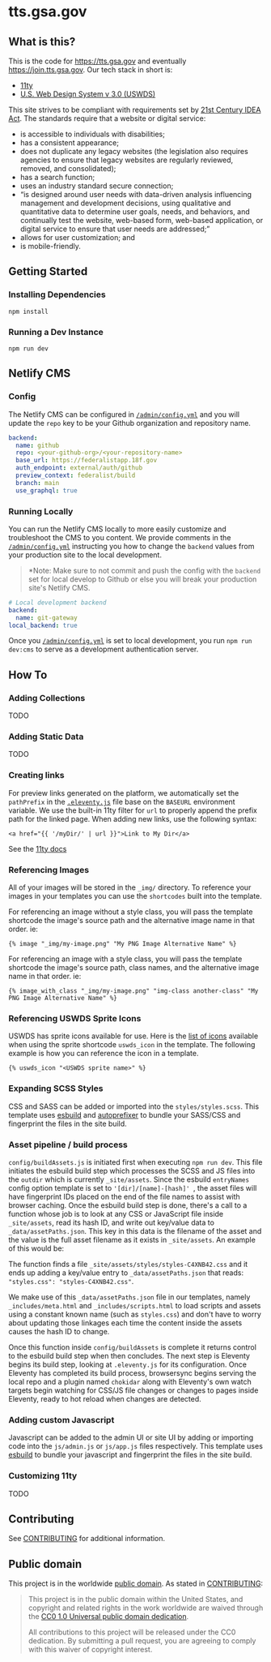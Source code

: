 # tts.gsa.gov

## What is this?

This is the code for https://tts.gsa.gov and eventually https://join.tts.gsa.gov. Our tech stack in short is:

- [11ty](https://www.11ty.dev/)
- [U.S. Web Design System v 3.0 (USWDS)](https://designsystem.digital.gov/)

This site strives to be compliant with requirements set by [21st Century IDEA Act](https://www.meritalk.com/articles/senate-passes-idea-act/). The standards require that a website or digital service:

- is accessible to individuals with disabilities;
- has a consistent appearance;
- does not duplicate any legacy websites (the legislation also requires agencies to ensure that legacy websites are regularly reviewed, removed, and consolidated);
- has a search function;
- uses an industry standard secure connection;
- “is designed around user needs with data-driven analysis influencing management and development decisions, using qualitative and quantitative data to determine user goals, needs, and behaviors, and continually test the website, web-based form, web-based application, or digital service to ensure that user needs are addressed;”
- allows for user customization; and
- is mobile-friendly.

## Getting Started

### Installing Dependencies

`npm install`

### Running a Dev Instance

`npm run dev`

## Netlify CMS


### Config

The Netlify CMS can be configured in [`/admin/config.yml`](./admin/config.yml) and you will update the
`repo` key to be your Github organization and repository name.

```yml
backend:
  name: github
  repo: <your-github-org>/<your-repository-name>
  base_url: https://federalistapp.18f.gov
  auth_endpoint: external/auth/github
  preview_context: federalist/build
  branch: main
  use_graphql: true
```

### Running Locally

You can run the Netlify CMS locally to more easily customize and troubleshoot the CMS to you content.
We provide comments in the [`/admin/config.yml`](./admin/config.yml) instructing you how to change the `backend` values from your production site to the local development.

> *Note: Make sure to not commit and push the config with the `backend` set for local develop to Github or
else you will break your production site's Netlify CMS.

```yml
# Local development backend
backend:
  name: git-gateway
local_backend: true
```

Once you [`/admin/config.yml`](./admin/config.yml) is set to local development, you run `npm run dev:cms` to
serve as a development authentication server.

## How To

### Adding Collections

TODO

### Adding Static Data

TODO

### Creating links

For preview links generated on the platform, we automatically set the `pathPrefix` in the [`.eleventy.js`](/.eleventy.js) file base on the `BASEURL` environment variable. We use the built-in 11ty filter for `url` to properly append the prefix path for the linked page.  When adding new links, use the following syntax:

```liquid
<a href="{{ '/myDir/' | url }}">Link to My Dir</a>
```

See the [11ty docs](https://www.11ty.dev/docs/filters/url/)

### Referencing Images

All of your images will be stored in the `_img/` directory. To reference your images in your templates you can use the `shortcodes` built into the template.

For referencing an image without a style class, you will pass the template shortcode the image's source path and the alternative image name in that order. ie:

```
{% image "_img/my-image.png" "My PNG Image Alternative Name" %}
```

For referencing an image with a style class, you will pass the template shortcode the image's source path, class names, and the alternative image name in that order. ie:

```
{% image_with_class "_img/my-image.png" "img-class another-class" "My PNG Image Alternative Name" %}
```

### Referencing USWDS Sprite Icons

USWDS has sprite icons available for use. Here is the [list of icons](https://designsystem.digital.gov/components/icon/) available when using the sprite shortcode `uswds_icon` in the template. The following example is how you can reference the icon in a template.

```
{% uswds_icon "<USWDS sprite name>" %}
```

### Expanding SCSS Styles

CSS and SASS can be added or imported into the `styles/styles.scss`. This template uses [esbuild](https://esbuild.github.io/) and [autoprefixer](https://github.com/postcss/autoprefixer) to bundle your SASS/CSS and fingerprint the files in the site build.

### Asset pipeline / build process

`config/buildAssets.js` is initiated first when executing `npm run dev`. This file initiates the esbuild build step which processes the SCSS and JS files into the `outdir` which is currently `_site/assets`. Since the esbuild `entryNames` config option template is set to `'[dir]/[name]-[hash]'
`, the asset files will have fingerprint IDs placed on the end of the file names to assist with browser caching. Once the esbuild build step is done, there's a call to a function whose job is to look at any CSS or JavaScript file inside `_site/assets`, read its hash ID, and write out key/value data to `_data/assetPaths.json`. This key in this data is the filename of the asset and the value is the full asset filename as it exists in `_site/assets`. An example of this would be:

The function finds a file `_site/assets/styles/styles-C4XNB42.css` and it ends up adding a key/value entry to `_data/assetPaths.json` that reads: `"styles.css": "styles-C4XNB42.css"`.

We make use of this `_data/assetPaths.json` file in our templates, namely `_includes/meta.html` and `_includes/scripts.html` to load scripts and assets using a constant known name (such as `styles.css`) and don't have to worry about updating those linkages each time the content inside the assets causes the hash ID to change. 

Once this function inside `config/buildAssets` is complete it returns control to the esbuild build step when then concludes. The next step is Eleventy begins its build step, looking at `.eleventy.js` for its configuration. Once Eleventy has completed its build process, browsersync begins serving the local repo and a plugin named `chokidar` along with Eleventy's own watch targets begin watching for CSS/JS file changes or changes to pages inside Eleventy, ready to hot reload when changes are detected.

### Adding custom Javascript

Javascript can be added to the admin UI or site UI by adding or importing code into the `js/admin.js` or `js/app.js` files respectively. This template uses [esbuild](https://esbuild.github.io/) to bundle your javascript and fingerprint the files in the site build.

### Customizing 11ty

TODO

## Contributing

See [CONTRIBUTING](CONTRIBUTING.md) for additional information.

## Public domain

This project is in the worldwide [public domain](LICENSE.md). As stated in [CONTRIBUTING](CONTRIBUTING.md):

> This project is in the public domain within the United States, and copyright and related rights in the work worldwide are waived through the [CC0 1.0 Universal public domain dedication](https://creativecommons.org/publicdomain/zero/1.0/).
>
> All contributions to this project will be released under the CC0 dedication. By submitting a pull request, you are agreeing to comply with this waiver of copyright interest.
